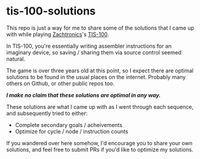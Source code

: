 # tis-100-solutions
This repo is just a way for me to share some of the solutions that I
came up with while playing [Zachtronics](http://www.zachtronics.com/)'s
[TIS-100](http://www.zachtronics.com/tis-100/).

In TIS-100, you're essentially writing assembler instructions for an
imaginary device, so saving / sharing them via source control seemed
natural.

The game is over three years old at this point, so I expect there are
optimal solutions to be found in the usual places on the internet.
Probably many others on Github, or other public repos too.

***I make no claim that these solutions are optimal in any way.***

These solutions are what I came up with as I went through each sequence,
and subsequently tried to either:

- Complete secondary goals / acheivements
- Optimize for cycle / node / instruction counts

If you wandered over here somehow, I'd encourage you to share your own
solutions, and feel free to submit PRs if you'd like to optimize my
solutions.
